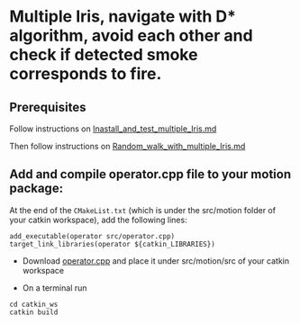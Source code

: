 # Multiple Iris, navigate with D* algorithm, avoid each other and check if detected smoke corresponds to fire.

## Prerequisites
Follow instructions on [Inastall_and_test_multiple_Iris.md](https://github.com/dimitra-savvani/ROS_multiple_iris/blob/main/Instructions/Inastall_and_test_multiple_Iris.md)

Then follow instructions on [Random_walk_with_multiple_Iris.md](https://github.com/dimitra-savvani/ROS_multiple_iris/blob/main/Instructions/Random_walk_with_multiple_Iris.md)

## Add and compile operator.cpp file to your motion package:

At the end of the `CMakeList.txt` (which is under the src/motion folder of your catkin workspace), add the following lines:

```
add_executable(operator src/operator.cpp)
target_link_libraries(operator ${catkin_LIBRARIES})
```

* Download [operator.cpp](https://github.com/dimitra-savvani/ROS_multiple_iris/blob/main/motion/operator.cpp) and place it under src/motion/src of your catkin workspace

* On  a terminal run
```
cd catkin_ws
catkin build
```
